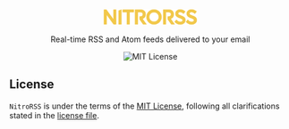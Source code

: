 <p align="center">
    <img src="nitrorss/static/img/nitrorss-logo.png" width="168">
    <p align="center">Real-time RSS and Atom feeds delivered to your email</p>
    <p align="center">
      <img alt="MIT License" src="https://img.shields.io/github/license/exler/nitrorss?color=lightblue">
    </p>
</p>

## License

`NitroRSS` is under the terms of the [MIT License](https://www.tldrlegal.com/l/mit), following all clarifications stated in the [license file](LICENSE).
